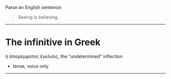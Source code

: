 Parse an English sentence:

> Seeing is believing.


---


# The infinitive in Greek



ἡ ἀπαρέμφατος ἔγκλισις, the "undetermined" inflection

- tense, voice only

---


